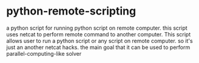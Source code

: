 # python-remote-scripting
a python script for running python script on remote computer.
this script uses netcat to perform remote command to another computer. This script allows user to run a python script or any script
on remote computer. so it's just an another netcat hacks. 
the main goal that it can be used to perform parallel-computing-like solver
